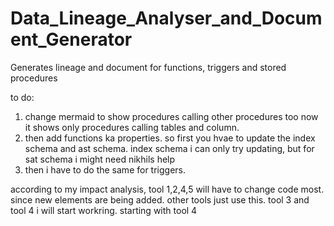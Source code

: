 # Data_Lineage_Analyser_and_Document_Generator
Generates lineage and document for functions, triggers and stored procedures


to do:
1. change mermaid to show procedures calling other procedures too now it shows only procedures calling tables and column.
2. then add functions ka properties. so first you hvae to update the index schema and ast schema. index schema i can only try updating, but for sat schema i might need nikhils help
3. then i have to do the same for triggers.

according to my impact analysis, tool 1,2,4,5 will have to change code most. since new elements are being added. other tools just use this. tool 3 and tool 4 i will start workring. starting with tool 4